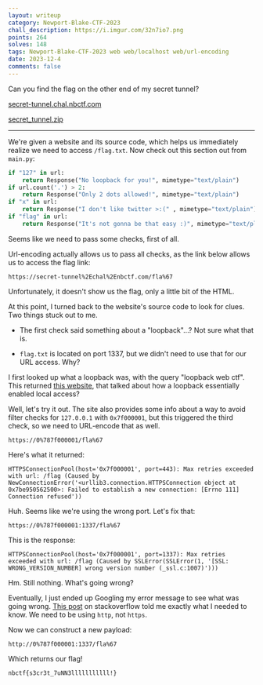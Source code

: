 ```yaml
---
layout: writeup
category: Newport-Blake-CTF-2023
chall_description: https://i.imgur.com/32n7io7.png
points: 264
solves: 148
tags: Newport-Blake-CTF-2023 web web/localhost web/url-encoding
date: 2023-12-4
comments: false
---
```


Can you find the flag on the other end of my secret tunnel?  

[secret-tunnel.chal.nbctf.com](secret-tunnel.chal.nbctf.com)  

[secret_tunnel.zip](https://github.com/Nightxade/ctf-writeups/blob/master/assets/CTFs/Newport-Blake-CTF-2023/web/secret-tunnel.zip)  

---

We're given a website and its source code, which helps us immediately realize we need to access `/flag.txt`. Now check out this section out from `main.py`:  

```py
if "127" in url:
    return Response("No loopback for you!", mimetype="text/plain")
if url.count('.') > 2:
    return Response("Only 2 dots allowed!", mimetype="text/plain")
if "x" in url:
    return Response("I don't like twitter >:(" , mimetype="text/plain") 
if "flag" in url:
    return Response("It's not gonna be that easy :)", mimetype="text/plain")
```

Seems like we need to pass some checks, first of all. 

Url-encoding actually allows us to pass all checks, as the link below allows us to access the flag link:  

    https://secret-tunnel%2Echal%2Enbctf.com/fla%67

Unfortunately, it doesn't show us the flag, only a little bit of the HTML.  

At this point, I turned back to the website's source code to look for clues. Two things stuck out to me.  

- The first check said something about a "loopback"...? Not sure what that is.  

- `flag.txt` is located on port 1337, but we didn't need to use that for our URL access. Why?  

I first looked up what a loopback was, with the query "loopback web ctf". This returned [this website](https://b1tsec.medium.com/advent-of-ctf-challenge-22-write-up-3da952b6513b), that talked about how a loopback essentially enabled local access?  

Well, let's try it out. The site also provides some info about a way to avoid filter checks for `127.0.0.1` with `0x7f000001`, but this triggered the third check, so we need to URL-encode that as well.  

    https://0%787f000001/fla%67

Here's what it returned:  

    HTTPSConnectionPool(host='0x7f000001', port=443): Max retries exceeded with url: /flag (Caused by NewConnectionError('<urllib3.connection.HTTPSConnection object at 0x7be950562500>: Failed to establish a new connection: [Errno 111] Connection refused'))

Huh. Seems like we're using the wrong port. Let's fix that:  

    https://0%787f000001:1337/fla%67

This is the response:  

    HTTPSConnectionPool(host='0x7f000001', port=1337): Max retries exceeded with url: /flag (Caused by SSLError(SSLError(1, '[SSL: WRONG_VERSION_NUMBER] wrong version number (_ssl.c:1007)')))

Hm. Still nothing. What's going wrong?  

Eventually, I just ended up Googling my error message to see what was going wrong. [This post](https://stackoverflow.com/questions/65516325/ssl-wrong-version-number-on-python-request) on stackoverflow told me exactly what I needed to know. We need to be using `http`, not `https`.  

Now we can construct a new payload:  

    http://0%787f000001:1337/fla%67

Which returns our flag!  

    nbctf{s3cr3t_7uNN3lllllllllll!}